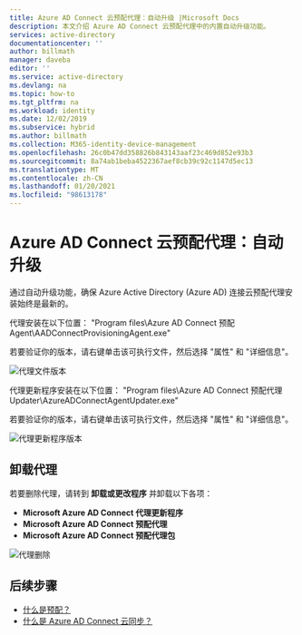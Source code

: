 ```yaml
---
title: Azure AD Connect 云预配代理：自动升级 |Microsoft Docs
description: 本文介绍 Azure AD Connect 云预配代理中的内置自动升级功能。
services: active-directory
documentationcenter: ''
author: billmath
manager: daveba
editor: ''
ms.service: active-directory
ms.devlang: na
ms.topic: how-to
ms.tgt_pltfrm: na
ms.workload: identity
ms.date: 12/02/2019
ms.subservice: hybrid
ms.author: billmath
ms.collection: M365-identity-device-management
ms.openlocfilehash: 26c0b47dd358826b843143aaf23c469d852e93b3
ms.sourcegitcommit: 8a74ab1beba4522367aef8cb39c92c1147d5ec13
ms.translationtype: MT
ms.contentlocale: zh-CN
ms.lasthandoff: 01/20/2021
ms.locfileid: "98613178"
---
```

# <a name="azure-ad-connect-cloud-provisioning-agent-automatic-upgrade"></a>Azure AD Connect 云预配代理：自动升级

通过自动升级功能，确保 Azure Active Directory (Azure AD) 连接云预配代理安装始终是最新的。

代理安装在以下位置： "Program files\Azure AD Connect 预配 Agent\AADConnectProvisioningAgent.exe"

若要验证你的版本，请右键单击该可执行文件，然后选择 "属性" 和 "详细信息"。

![代理文件版本](media/how-to-automatic-upgrade/agent-1.png)

代理更新程序安装在以下位置： "Program files\Azure AD Connect 预配代理 Updater\AzureADConnectAgentUpdater.exe"

若要验证你的版本，请右键单击该可执行文件，然后选择 "属性" 和 "详细信息"。

![代理更新程序版本](media/how-to-automatic-upgrade/agent-2.png)

## <a name="uninstall-the-agent"></a>卸载代理
若要删除代理，请转到 **卸载或更改程序** 并卸载以下各项：

- **Microsoft Azure AD Connect 代理更新程序**
- **Microsoft Azure AD Connect 预配代理**
- **Microsoft Azure AD Connect 预配代理包**

![代理删除](media/how-to-automatic-upgrade/agent-3.png)

## <a name="next-steps"></a>后续步骤 

- [什么是预配？](what-is-provisioning.md)
- [什么是 Azure AD Connect 云同步？](what-is-cloud-sync.md)

